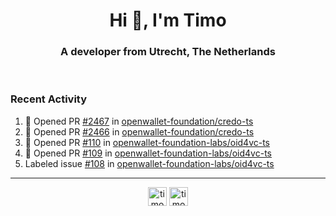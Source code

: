 <h1 align="center">Hi 👋, I'm Timo</h1>
<h3 align="center">A developer from Utrecht, The Netherlands</h3>
<br/>
<!-- https://github.com/rahuldkjain/github-profile-readme-generator --!>

<!--  <p align="left"><img src="https://github-readme-stats.vercel.app/api?username=timoglastra&show_icons=true&count_private=true&" alt="timoglastra" /></p> --!>

<!--
Github language stats
<p align="left"><img src="https://github-readme-stats.vercel.app/api/top-langs/?username=timoglastra&layout=compact" alt="timoglastra" /><p>
-->

<!-- Codestats language stats -->
<!-- <p align="left"><img src="https://codestats-readme.vercel.app/api/top-langs/?username=timoglastra&layout=compact&language_count=12" alt="timoglastra" /><p>    --!>
  
<h3>Recent Activity</h3>

<!--START_SECTION:activity-->
1. 💪 Opened PR [#2467](undefined) in [openwallet-foundation/credo-ts](https://github.com/openwallet-foundation/credo-ts)
2. 💪 Opened PR [#2466](undefined) in [openwallet-foundation/credo-ts](https://github.com/openwallet-foundation/credo-ts)
3. 💪 Opened PR [#110](undefined) in [openwallet-foundation-labs/oid4vc-ts](https://github.com/openwallet-foundation-labs/oid4vc-ts)
4. 💪 Opened PR [#109](undefined) in [openwallet-foundation-labs/oid4vc-ts](https://github.com/openwallet-foundation-labs/oid4vc-ts)
5.  Labeled issue [#108](https://github.com/openwallet-foundation-labs/oid4vc-ts/issues/108) in [openwallet-foundation-labs/oid4vc-ts](https://github.com/openwallet-foundation-labs/oid4vc-ts)
<!--END_SECTION:activity-->

---

<p align="center">
<a href="https://twitter.com/timoglastra" target="blank"><img align="center" src="https://cdn.jsdelivr.net/npm/simple-icons@3.0.1/icons/twitter.svg" alt="timoglastra" height="30" width="30" /></a>
<a href="https://linkedin.com/in/timoglastra" target="blank"><img align="center" src="https://cdn.jsdelivr.net/npm/simple-icons@3.0.1/icons/linkedin.svg" alt="timoglastra" height="30" width="30" /></a>
</p>



